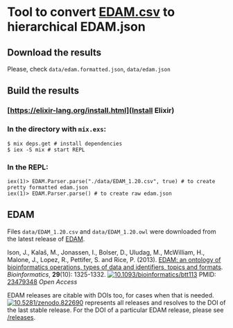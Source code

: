 # Tool to convert [EDAM.csv](https://github.com/edamontology/edamontology) to hierarchical EDAM.json

## Download the results
Please, check `data/edam.formatted.json`, `data/edam.json`

## Build the results

### [https://elixir-lang.org/install.html](Install Elixir)

### In the directory with `mix.exs`:
```
$ mix deps.get # install dependencies
$ iex -S mix # start REPL
```

### In the REPL:
```
iex(1)> EDAM.Parser.parse("./data/EDAM_1.20.csv", true) # to create pretty formatted edam.json
iex(1)> EDAM.Parser.parse() # to create raw edam.json

```

## EDAM

Files `data/EDAM_1.20.csv` and `data/EDAM_1.20.owl` were downloaded from the latest release of [EDAM](https://github.com/edamontology/edamontology).

Ison, J., Kalaš, M., Jonassen, I., Bolser, D., Uludag, M., McWilliam, H., Malone, J., Lopez, R., Pettifer, S. and Rice, P. (2013). [EDAM: an ontology of bioinformatics operations, types of data and identifiers, topics and formats](http://bioinformatics.oxfordjournals.org/content/29/10/1325.full). _Bioinformatics_, **29**(10): 1325-1332.
[![10.1093/bioinformatics/btt113](https://zenodo.org/badge/DOI/10.1093/bioinformatics/btt113.svg)](https://doi.org/10.1093/bioinformatics/btt113) PMID: [23479348](http://www.ncbi.nlm.nih.gov/pubmed/23479348) _Open Access_

EDAM releases are citable with DOIs too, for cases when that is needed. [![10.5281/zenodo.822690](https://zenodo.org/badge/DOI/10.5281/zenodo.822690.svg)](https://doi.org/10.5281/zenodo.822690) represents all releases and resolves to the DOI of the last stable release. For the DOI of a particular EDAM release, please see [/releases](https://github.com/edamontology/edamontology/tree/master/releases).